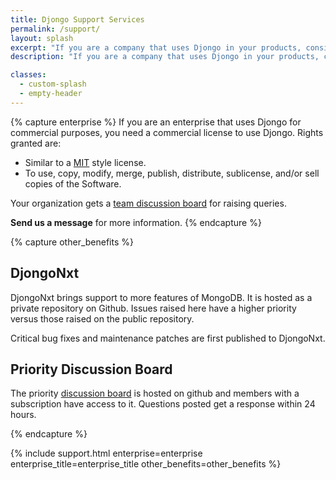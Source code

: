 ```yaml
---
title: Djongo Support Services
permalink: /support/
layout: splash
excerpt: "If you are a company that uses Djongo in your products, consider enrolling in a subscription plan. You get long term support"
description: "If you are a company that uses Djongo in your products, consider enrolling in a subscription plan. You get long term support."

classes:
  - custom-splash
  - empty-header
---
```


{% capture enterprise %}
If you are an enterprise that uses Djongo for commercial purposes, you need a commercial license to use Djongo. Rights 
granted are: 

* Similar to a [MIT](https://opensource.org/licenses/MIT) style license.
* To use, copy, modify, merge, publish, distribute, sublicense, and/or sell copies of the Software.

Your organization gets a [team discussion board](https://docs.github.com/en/free-pro-team@latest/github/building-a-strong-community/about-team-discussions)
 for raising queries. 

**Send us a message** for more information.
{% endcapture %}


{% capture other_benefits %}
## DjongoNxt
DjongoNxt brings support to more features of MongoDB. It is hosted as a private repository on Github. Issues raised here have a higher priority versus those raised on the public repository. 

Critical bug fixes and maintenance patches are first published to DjongoNxt.

## Priority Discussion Board
The priority [discussion board][board] is hosted on github and members with a subscription have access to it. Questions posted get a response within 24 hours.

[board]: https://docs.github.com/en/free-pro-team@latest/github/building-a-strong-community/about-team-discussions

{% endcapture %}

{% include support.html
 enterprise=enterprise
 enterprise_title=enterprise_title
 other_benefits=other_benefits %}